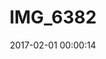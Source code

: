 ---
layout: post
title: IMG_6382
description: Real name unknown
date: 2017-02-01 00:00:14
s3Path: /imgs/2017/02/img-6382.jpg
---